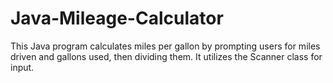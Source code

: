 # Java-Mileage-Calculator
This Java program calculates miles per gallon by prompting users for miles driven and gallons used, then dividing them. It utilizes the Scanner class for input.
